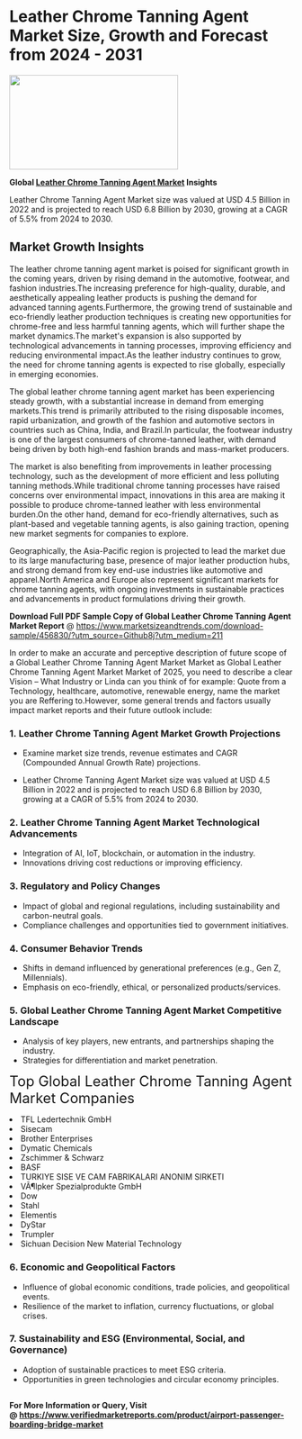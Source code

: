 <H1>Leather Chrome Tanning Agent Market Size, Growth and Forecast from 2024 - 2031</H1><img class="aligncenter size-medium wp-image-584254" src="https://thirdeyenews.in/wp-content/uploads/2024/09/Global-Market-Research-300x168.jpeg" alt="" width="300" height="168" /><p><strong>Global&nbsp;<a href="https://www.marketsizeandtrends.com/download-sample/456830/?utm_source=Github8j?utm_medium=211">Leather Chrome Tanning Agent Market</a> Insights</strong></p><p>Leather Chrome Tanning Agent Market size was valued at USD 4.5 Billion in 2022 and is projected to reach USD 6.8 Billion by 2030, growing at a CAGR of 5.5% from 2024 to 2030.</p><p><h2>Market Growth Insights</h2> The leather chrome tanning agent market is poised for significant growth in the coming years, driven by rising demand in the automotive, footwear, and fashion industries.The increasing preference for high-quality, durable, and aesthetically appealing leather products is pushing the demand for advanced tanning agents.Furthermore, the growing trend of sustainable and eco-friendly leather production techniques is creating new opportunities for chrome-free and less harmful tanning agents, which will further shape the market dynamics.The market's expansion is also supported by technological advancements in tanning processes, improving efficiency and reducing environmental impact.As the leather industry continues to grow, the need for chrome tanning agents is expected to rise globally, especially in emerging economies. <p>The global leather chrome tanning agent market has been experiencing steady growth, with a substantial increase in demand from emerging markets.This trend is primarily attributed to the rising disposable incomes, rapid urbanization, and growth of the fashion and automotive sectors in countries such as China, India, and Brazil.In particular, the footwear industry is one of the largest consumers of chrome-tanned leather, with demand being driven by both high-end fashion brands and mass-market producers.</p> <p>The market is also benefiting from improvements in leather processing technology, such as the development of more efficient and less polluting tanning methods.While traditional chrome tanning processes have raised concerns over environmental impact, innovations in this area are making it possible to produce chrome-tanned leather with less environmental burden.On the other hand, demand for eco-friendly alternatives, such as plant-based and vegetable tanning agents, is also gaining traction, opening new market segments for companies to explore.</p> <p>Geographically, the Asia-Pacific region is projected to lead the market due to its large manufacturing base, presence of major leather production hubs, and strong demand from key end-use industries like automotive and apparel.North America and Europe also represent significant markets for chrome tanning agents, with ongoing investments in sustainable practices and advancements in product formulations driving their growth.</p> </p><p><span class=""><strong>Download Full PDF Sample Copy of Global Leather Chrome Tanning Agent Market Report</strong> @ <a href="https://www.marketsizeandtrends.com/download-sample/456830/?utm_source=Github8j?utm_medium=211" target="_blank">https://www.marketsizeandtrends.com/download-sample/456830/?utm_source=Github8j?utm_medium=211</a></span></p><p>In order to make an accurate and perceptive description of future scope of a Global&nbsp;Leather Chrome Tanning Agent Market Market as Global&nbsp;Leather Chrome Tanning Agent Market Market of 2025, you need to describe a clear Vision &ndash; What Industry or Linda can you think of for example: Quote from a Technology, healthcare, automotive, renewable energy, name the market you are Reffering to.However, some general trends and factors usually impact market reports and their future outlook include:</p><h3>1.&nbsp;<strong>Leather Chrome Tanning Agent Market Growth Projections</strong></h3><ul><li>Examine market size trends, revenue estimates and CAGR (Compounded Annual Growth Rate) projections.</li><li><p>Leather Chrome Tanning Agent Market size was valued at USD 4.5 Billion in 2022 and is projected to reach USD 6.8 Billion by 2030, growing at a CAGR of 5.5% from 2024 to 2030.</p></li></ul><h3>2.&nbsp;<strong>Leather Chrome Tanning Agent Market Technological Advancements</strong></h3><ul><li>Integration of AI, IoT, blockchain, or automation in the industry.</li><li>Innovations driving cost reductions or improving efficiency.</li></ul><h3>3.&nbsp;<strong>Regulatory and Policy Changes</strong></h3><ul><li>Impact of global and regional regulations, including sustainability and carbon-neutral goals.</li><li>Compliance challenges and opportunities tied to government initiatives.</li></ul><h3>4.&nbsp;<strong>Consumer Behavior Trends</strong></h3><ul><li>Shifts in demand influenced by generational preferences (e.g., Gen Z, Millennials).</li><li>Emphasis on eco-friendly, ethical, or personalized products/services.</li></ul><h3>5.&nbsp;<strong>Global Leather Chrome Tanning Agent Market Competitive Landscape</strong></h3><ul><li>Analysis of key players, new entrants, and partnerships shaping the industry.</li><li>Strategies for differentiation and market penetration.</li></ul><p data-pm-slice="1 1 []"><span style="color: inherit; font-family: inherit; font-size: 25px;">Top Global Leather Chrome Tanning Agent Market Companies</span></p><div class="" data-test-id=""><p><li>TFL Ledertechnik GmbH</li><li> Sisecam</li><li> Brother Enterprises</li><li> Dymatic Chemicals</li><li> Zschimmer & Schwarz</li><li> BASF</li><li> TURKIYE SISE VE CAM FABRIKALARI ANONIM SIRKETI</li><li> VÃ¶lpker Spezialprodukte GmbH</li><li> Dow</li><li> Stahl</li><li> Elementis</li><li> DyStar</li><li> Trumpler</li><li> Sichuan Decision New Material Technology</li></p></div><h3>6.&nbsp;<strong>Economic and Geopolitical Factors</strong></h3><ul><li>Influence of global economic conditions, trade policies, and geopolitical events.</li><li>Resilience of the market to inflation, currency fluctuations, or global crises.</li></ul><h3>7.&nbsp;<strong>Sustainability and ESG (Environmental, Social, and Governance)</strong></h3><ul><li>Adoption of sustainable practices to meet ESG criteria.</li><li>Opportunities in green technologies and circular economy principles.</li></ul><h2><strong style="font-size: 14px;">For More Information or Query, Visit @&nbsp;</strong><a style="background-color: #ffffff; font-size: 14px;" href="https://www.marketsizeandtrends.com/report/leather-chrome-tanning-agent-market/" target="_blank">https://www.verifiedmarketreports.com/product/airport-passenger-boarding-bridge-market</a></h2>